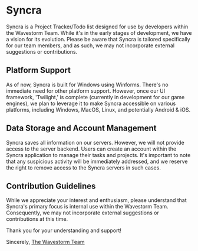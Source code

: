 ﻿# Syncra

Syncra is a Project Tracker/Todo list designed for use by developers within the Wavestorm Team. While it's in the early stages of development, we have a vision for its evolution. Please be aware that Syncra is tailored specifically for our team members, and as such, we may not incorporate external suggestions or contributions.

## Platform Support

As of now, Syncra is built for Windows using Winforms. There's no immediate need for other platform support. However, once our UI framework, 'Twilight,' is complete (currently in development for our game engines), we plan to leverage it to make Syncra accessible on various platforms, including Windows, MacOS, Linux, and potentially Android & iOS.

## Data Storage and Account Management

Syncra saves all information on our servers. However, we will not provide access to the server backend. Users can create an account within the Syncra application to manage their tasks and projects. It's important to note that any suspicious activity will be immediately addressed, and we reserve the right to remove access to the Syncra servers in such cases.

## Contribution Guidelines

While we appreciate your interest and enthusiasm, please understand that Syncra's primary focus is internal use within the Wavestorm Team. Consequently, we may not incorporate external suggestions or contributions at this time.

Thank you for your understanding and support!

Sincerely,
[The Wavestorm Team](https://wavestorm.net)
